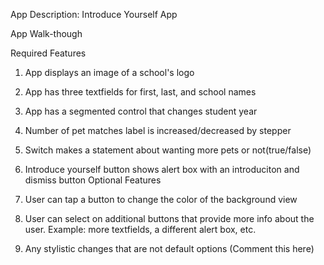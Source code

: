 App Description: Introduce Yourself App

App Walk-though 


Required Features

 1. App displays an image of a school's logo
 2. App has three textfields for first, last, and school names
 3. App has a segmented control that changes student year
 4. Number of pet matches label is increased/decreased by stepper
 5. Switch makes a statement about wanting more pets or not(true/false)
 6. Introduce yourself button shows alert box with an introduciton and dismiss button
Optional Features

 1. User can tap a button to change the color of the background view
 2. User can select on additional buttons that provide more info about the user. Example: more textfields, a different alert box, etc.
 3. Any stylistic changes that are not default options (Comment this here)
